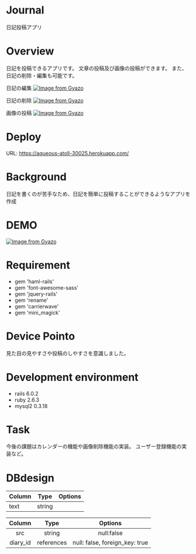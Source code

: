 # Journal
 
 日記投稿アプリ 


# Overview
日記を投稿できるアプリです。
文章の投稿及び画像の投稿ができます。
また、日記の削除・編集も可能です。

日記の編集
[![Image from Gyazo](https://i.gyazo.com/602efbc2df6847cf775876d2bd438aec.gif)](https://gyazo.com/602efbc2df6847cf775876d2bd438aec)

日記の削除
[![Image from Gyazo](https://i.gyazo.com/2cb0e6d29fa8fc933f098b6e622d3f34.gif)](https://gyazo.com/2cb0e6d29fa8fc933f098b6e622d3f34)

画像の投稿
[![Image from Gyazo](https://i.gyazo.com/4c812c7db497fe8be9ec6c73e10ce26b.gif)](https://gyazo.com/4c812c7db497fe8be9ec6c73e10ce26b)

# Deploy
URL: https://aqueous-atoll-30025.herokuapp.com/

# Background

日記を書くのが苦手なため、日記を簡単に投稿することができるようなアプリを作成

# DEMO
 
[![Image from Gyazo](https://i.gyazo.com/8ab017f0f5e639454ae115b12a89ee48.gif)](https://gyazo.com/8ab017f0f5e639454ae115b12a89ee48)
 
# Requirement
 
- gem 'haml-rails'
- gem 'font-awesome-sass'
- gem 'jquery-rails'
- gem 'rename'
- gem 'carrierwave'
- gem 'mini_magick'

# Device Pointo

見た目の見やすさや投稿のしやすさを意識しました。

# Development environment
- rails 6.0.2
- ruby 2.6.3
- mysql2 0.3.18

# Task
今後の課題はカレンダーの機能や画像削除機能の実装。
ユーザー登録機能の実装など。

# DBdesign

| Column	 | Type     | Options   |
|:---------|:--------:|:---------:|
| text     | string   |           |



| Column	 |   Type    |   Options                        |
|:--------:|:---------:|:--------------------------------:|
| src      | string    | null:false                       |
| diary_id | references| null: false, foreign_key: true   |






